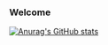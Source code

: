 ### Welcome
[![Anurag's GitHub stats](https://github-readme-stats.vercel.app/api?username=Headcrabi&show_icons=true&theme=default)](https://github.com/anuraghazra/github-readme-stats)
